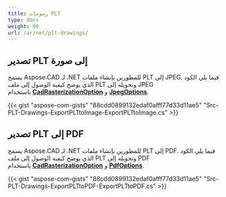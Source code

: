 ```yaml
---
title: رسومات PLT
type: docs
weight: 90
url: /ar/net/plt-drawings/
---
```


## **تصدير PLT إلى صورة**

يسمح Aspose.CAD لـ .NET للمطورين بإنشاء ملفات PLT إلى JPEG. فيما يلي الكود الذي يوضح كيفية الوصول إلى ملف PLT وتحويله إلى JPEG باستخدام [**CadRasterizationOption**](https://reference.aspose.com/cad/net/aspose.cad.imageoptions/cadrasterizationoptions) و [**JpegOptions**](https://reference.aspose.com/cad/net/aspose.cad.imageoptions/jpegoptions).

{{< gist "aspose-com-gists" "88cdd0899132edaf0afff77d33d11ae5" "Src-PLT-Drawings-ExportPLTtoImage-ExportPLTtoImage.cs" >}}

## **تصدير PLT إلى PDF**

يسمح Aspose.CAD لـ .NET للمطورين بإنشاء ملفات PLT إلى PDF. فيما يلي الكود الذي يوضح كيفية الوصول إلى ملف PLT وتحويله إلى PDF باستخدام [**CadRasterizationOption**](https://reference.aspose.com/cad/net/aspose.cad.imageoptions/cadrasterizationoptions) و [**PdfOptions**](https://reference.aspose.com/cad/net/aspose.cad.imageoptions/pdfoptions).

{{< gist "aspose-com-gists" "88cdd0899132edaf0afff77d33d11ae5" "Src-PLT-Drawings-ExportPLTtoPDF-ExportPLTtoPDF.cs" >}}
